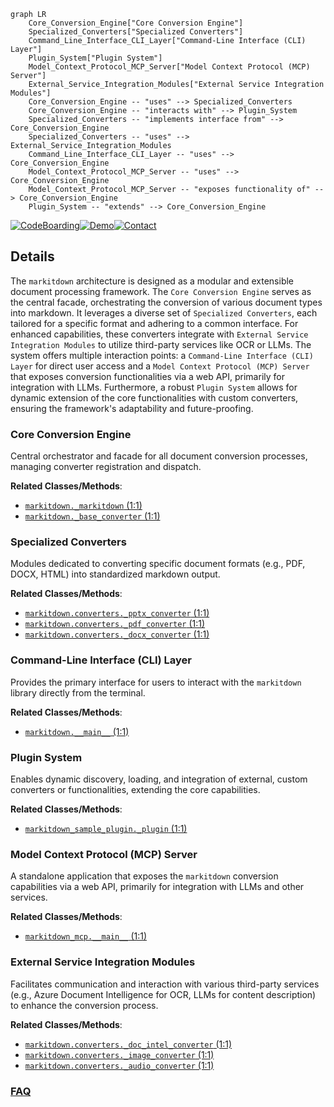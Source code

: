 ```mermaid
graph LR
    Core_Conversion_Engine["Core Conversion Engine"]
    Specialized_Converters["Specialized Converters"]
    Command_Line_Interface_CLI_Layer["Command-Line Interface (CLI) Layer"]
    Plugin_System["Plugin System"]
    Model_Context_Protocol_MCP_Server["Model Context Protocol (MCP) Server"]
    External_Service_Integration_Modules["External Service Integration Modules"]
    Core_Conversion_Engine -- "uses" --> Specialized_Converters
    Core_Conversion_Engine -- "interacts with" --> Plugin_System
    Specialized_Converters -- "implements interface from" --> Core_Conversion_Engine
    Specialized_Converters -- "uses" --> External_Service_Integration_Modules
    Command_Line_Interface_CLI_Layer -- "uses" --> Core_Conversion_Engine
    Model_Context_Protocol_MCP_Server -- "uses" --> Core_Conversion_Engine
    Model_Context_Protocol_MCP_Server -- "exposes functionality of" --> Core_Conversion_Engine
    Plugin_System -- "extends" --> Core_Conversion_Engine
```

[![CodeBoarding](https://img.shields.io/badge/Generated%20by-CodeBoarding-9cf?style=flat-square)](https://github.com/CodeBoarding/GeneratedOnBoardings)[![Demo](https://img.shields.io/badge/Try%20our-Demo-blue?style=flat-square)](https://www.codeboarding.org/demo)[![Contact](https://img.shields.io/badge/Contact%20us%20-%20contact@codeboarding.org-lightgrey?style=flat-square)](mailto:contact@codeboarding.org)

## Details

The `markitdown` architecture is designed as a modular and extensible document processing framework. The `Core Conversion Engine` serves as the central facade, orchestrating the conversion of various document types into markdown. It leverages a diverse set of `Specialized Converters`, each tailored for a specific format and adhering to a common interface. For enhanced capabilities, these converters integrate with `External Service Integration Modules` to utilize third-party services like OCR or LLMs. The system offers multiple interaction points: a `Command-Line Interface (CLI) Layer` for direct user access and a `Model Context Protocol (MCP) Server` that exposes conversion functionalities via a web API, primarily for integration with LLMs. Furthermore, a robust `Plugin System` allows for dynamic extension of the core functionalities with custom converters, ensuring the framework's adaptability and future-proofing.

### Core Conversion Engine
Central orchestrator and facade for all document conversion processes, managing converter registration and dispatch.


**Related Classes/Methods**:

- <a href="https://github.com/microsoft/markitdown/blob/main/packages/markitdown/src/markitdown/_markitdown.py#L1-L1" target="_blank" rel="noopener noreferrer">`markitdown._markitdown` (1:1)</a>
- <a href="https://github.com/microsoft/markitdown/blob/main/packages/markitdown/src/markitdown/_base_converter.py#L1-L1" target="_blank" rel="noopener noreferrer">`markitdown._base_converter` (1:1)</a>


### Specialized Converters
Modules dedicated to converting specific document formats (e.g., PDF, DOCX, HTML) into standardized markdown output.


**Related Classes/Methods**:

- <a href="https://github.com/microsoft/markitdown/blob/main/packages/markitdown/src/markitdown/converters/_pptx_converter.py#L1-L1" target="_blank" rel="noopener noreferrer">`markitdown.converters._pptx_converter` (1:1)</a>
- <a href="https://github.com/microsoft/markitdown/blob/main/packages/markitdown/src/markitdown/converters/_pdf_converter.py#L1-L1" target="_blank" rel="noopener noreferrer">`markitdown.converters._pdf_converter` (1:1)</a>
- <a href="https://github.com/microsoft/markitdown/blob/main/packages/markitdown/src/markitdown/converters/_docx_converter.py#L1-L1" target="_blank" rel="noopener noreferrer">`markitdown.converters._docx_converter` (1:1)</a>


### Command-Line Interface (CLI) Layer
Provides the primary interface for users to interact with the `markitdown` library directly from the terminal.


**Related Classes/Methods**:

- <a href="https://github.com/microsoft/markitdown/blob/main/packages/markitdown/src/markitdown/__main__.py#L1-L1" target="_blank" rel="noopener noreferrer">`markitdown.__main__` (1:1)</a>


### Plugin System
Enables dynamic discovery, loading, and integration of external, custom converters or functionalities, extending the core capabilities.


**Related Classes/Methods**:

- <a href="https://github.com/microsoft/markitdown/blob/main/packages/markitdown-sample-plugin/src/markitdown_sample_plugin/_plugin.py#L1-L1" target="_blank" rel="noopener noreferrer">`markitdown_sample_plugin._plugin` (1:1)</a>


### Model Context Protocol (MCP) Server
A standalone application that exposes the `markitdown` conversion capabilities via a web API, primarily for integration with LLMs and other services.


**Related Classes/Methods**:

- <a href="https://github.com/microsoft/markitdown/blob/main/packages/markitdown-mcp/src/markitdown_mcp/__main__.py#L1-L1" target="_blank" rel="noopener noreferrer">`markitdown_mcp.__main__` (1:1)</a>


### External Service Integration Modules
Facilitates communication and interaction with various third-party services (e.g., Azure Document Intelligence for OCR, LLMs for content description) to enhance the conversion process.


**Related Classes/Methods**:

- <a href="https://github.com/microsoft/markitdown/blob/main/packages/markitdown/src/markitdown/converters/_doc_intel_converter.py#L1-L1" target="_blank" rel="noopener noreferrer">`markitdown.converters._doc_intel_converter` (1:1)</a>
- <a href="https://github.com/microsoft/markitdown/blob/main/packages/markitdown/src/markitdown/converters/_image_converter.py#L1-L1" target="_blank" rel="noopener noreferrer">`markitdown.converters._image_converter` (1:1)</a>
- <a href="https://github.com/microsoft/markitdown/blob/main/packages/markitdown/src/markitdown/converters/_audio_converter.py#L1-L1" target="_blank" rel="noopener noreferrer">`markitdown.converters._audio_converter` (1:1)</a>




### [FAQ](https://github.com/CodeBoarding/GeneratedOnBoardings/tree/main?tab=readme-ov-file#faq)